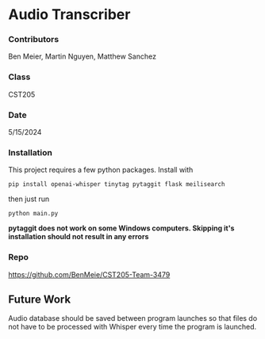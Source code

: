 # Audio Transcriber
### Contributors
Ben Meier, Martin Nguyen, Matthew Sanchez

### Class
CST205

### Date
5/15/2024

### Installation
This project requires a few python packages. Install with
```
pip install openai-whisper tinytag pytaggit flask meilisearch
```
then just run
```
python main.py
```

__pytaggit does not work on some Windows computers. Skipping it's installation should not result in any errors__

### Repo
https://github.com/BenMeie/CST205-Team-3479

## Future Work
Audio database should be saved between program launches so that files do not have to be processed with Whisper every time the program is launched.